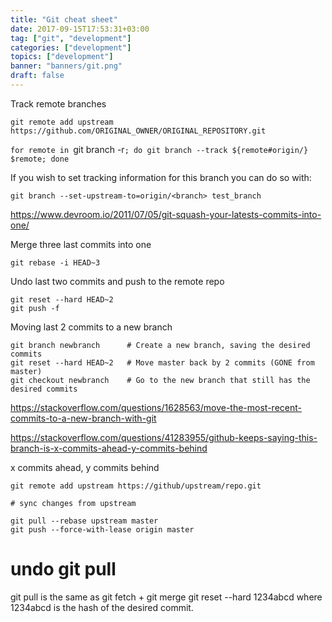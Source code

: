 ```yaml
---
title: "Git cheat sheet"
date: 2017-09-15T17:53:31+03:00
tag: ["git", "development"]
categories: ["development"]
topics: ["development"]
banner: "banners/git.png"
draft: false
---
```


Track remote branches

`git remote add upstream https://github.com/ORIGINAL_OWNER/ORIGINAL_REPOSITORY.git`

`for remote in `git branch -r`; do git branch --track ${remote#origin/} $remote; done`


If you wish to set tracking information for this branch you can do so with:

`git branch --set-upstream-to=origin/<branch> test_branch`


https://www.devroom.io/2011/07/05/git-squash-your-latests-commits-into-one/

Merge three last commits into one

`git rebase -i HEAD~3`


Undo last two commits and push to the remote repo

```
git reset --hard HEAD~2
git push -f
```

Moving last 2 commits to a new branch

```
git branch newbranch      # Create a new branch, saving the desired commits
git reset --hard HEAD~2   # Move master back by 2 commits (GONE from master)
git checkout newbranch    # Go to the new branch that still has the desired commits
```

https://stackoverflow.com/questions/1628563/move-the-most-recent-commits-to-a-new-branch-with-git


https://stackoverflow.com/questions/41283955/github-keeps-saying-this-branch-is-x-commits-ahead-y-commits-behind

x commits ahead, y commits behind

```
git remote add upstream https://github/upstream/repo.git

# sync changes from upstream

git pull --rebase upstream master
git push --force-with-lease origin master
```


# undo git pull

git pull is the same as git fetch + git merge
git reset --hard 1234abcd where 1234abcd is the hash of the desired commit.
